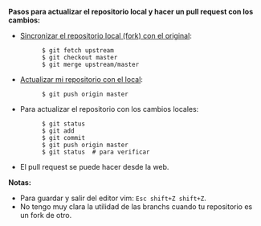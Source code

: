 **Pasos para actualizar el repositorio local y hacer un pull request con los cambios:**
- [Sincronizar el repositorio local (fork) con el original](https://help.github.com/articles/syncing-a-fork/):

            $ git fetch upstream
            $ git checkout master
            $ git merge upstream/master

- [Actualizar mi repositorio con el local](https://help.github.com/articles/pushing-to-a-remote/):

            $ git push origin master

- Para actualizar el repositorio con los cambios locales:

            $ git status
            $ git add
            $ git commit
            $ git push origin master
            $ git status  # para verificar

- El pull request se puede hacer desde la web.

**Notas:**
- Para guardar y salir del editor vim: `Esc shift+Z shift+Z`.
- No tengo muy clara la utilidad de las branchs cuando tu repositorio es un fork de otro.
